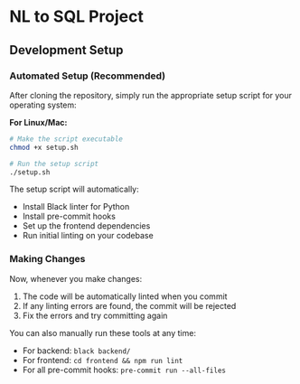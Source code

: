 # NL to SQL Project

## Development Setup

### Automated Setup (Recommended)

After cloning the repository, simply run the appropriate setup script for your operating system:

**For Linux/Mac:**
```bash
# Make the script executable
chmod +x setup.sh

# Run the setup script
./setup.sh
```

The setup script will automatically:
- Install Black linter for Python
- Install pre-commit hooks
- Set up the frontend dependencies
- Run initial linting on your codebase


### Making Changes

Now, whenever you make changes:
1. The code will be automatically linted when you commit
2. If any linting errors are found, the commit will be rejected
3. Fix the errors and try committing again

You can also manually run these tools at any time:
- For backend: `black backend/`
- For frontend: `cd frontend && npm run lint`
- For all pre-commit hooks: `pre-commit run --all-files`
